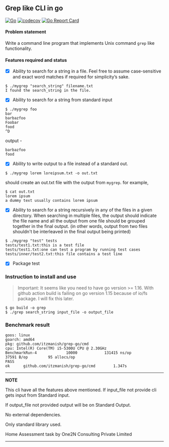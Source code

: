 ## Grep like CLI in go

[![Go](https://github.com/itzmanish/grep-go/actions/workflows/go.yml/badge.svg)](https://github.com/itzmanish/grep-go/actions/workflows/go.yml)
[![codecov](https://codecov.io/gh/itzmanish/grep-go/branch/master/graph/badge.svg?token=H3OOFSCKAE)](https://codecov.io/gh/itzmanish/grep-go)
[![Go Report Card](https://goreportcard.com/badge/github.com/itzmanish/grep-go)](https://goreportcard.com/report/github.com/itzmanish/grep-go)

#### Problem statement

Write a command line program that implements Unix command `grep` like functionality.

#### Features required and status

- [x] Ability to search for a string in a file. Feel free to assume case-sensitive and exact word matches if required for simplicity’s sake.

```
$ ./mygrep "search_string" filename.txt
I found the search_string in the file.
```

- [x] Ability to search for a string from standard input

```
$ ./mygrep foo
bar
barbazfoo
Foobar
food
^D
```

output -

```
barbazfoo
food
```

- [x] Ability to write output to a file instead of a standard out.

```
$ ./mygrep lorem loreipsum.txt -o out.txt
```

should create an out.txt file with the output from `mygrep`. for example,

```
$ cat out.txt
lorem ipsum
a dummy text usually contains lorem ipsum
```

- [x] Ability to search for a string recursively in any of the files in a given directory. When searching in multiple files, the output should indicate the file name and all the output from one file should be grouped together in the final output. (in other words, output from two files shouldn't be interleaved in the final output being printed)

```
$ ./mygrep "test" tests
tests/test1.txt:this is a test file
tests/test1.txt:one can test a program by running test cases
tests/inner/test2.txt:this file contains a test line
```

- [x] Package test

### Instruction to install and use

> Important: It seems like you need to have go version >= 1.16. With github action build is failing on go version 1.15 because of io/fs package. I will fix this later.

```
$ go build -o grep
$ ./grep search_string input_file -o output_file
```

### Benchmark result

```
goos: linux
goarch: amd64
pkg: github.com/itzmanish/grep-go/cmd
cpu: Intel(R) Core(TM) i5-5300U CPU @ 2.30GHz
BenchmarkRun-4             10000            131415 ns/op           37591 B/op         95 allocs/op
PASS
ok      github.com/itzmanish/grep-go/cmd        1.347s
```

---

**NOTE**

This cli have all the features above mentioned. If input_file not provide cli gets input from Standard input.

If output_file not provided output will be on Standard Output.

No external dependencies.

Only standard library used.

Home Assessment task by One2N Consulting Private Limited

---
